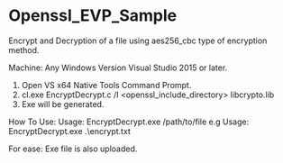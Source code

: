 # Openssl_EVP_Sample
Encrypt and Decryption of a file using aes256_cbc type of encryption method.

Machine: Any Windows Version
Visual Studio 2015 or later.

1. Open VS<version> x64 Native Tools Command Prompt.
2. cl.exe EncryptDecrypt.c /I <openssl_include_directory> libcrypto.lib
3. Exe will be generated.

How To Use:
Usage: EncryptDecrypt.exe /path/to/file
e.g Usage: EncryptDecrypt.exe .\encrypt.txt

For ease: Exe file is also uploaded.
